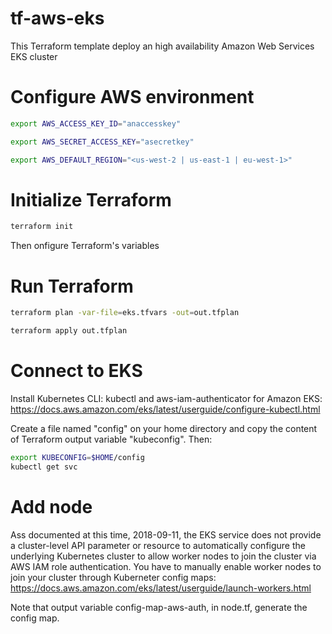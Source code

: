 # tf-aws-eks
This Terraform template deploy an high availability Amazon Web Services EKS cluster

# Configure AWS environment 
```bash
export AWS_ACCESS_KEY_ID="anaccesskey"

export AWS_SECRET_ACCESS_KEY="asecretkey"

export AWS_DEFAULT_REGION="<us-west-2 | us-east-1 | eu-west-1>"
```

# Initialize Terraform
```bash
terraform init
```
Then onfigure Terraform's variables

# Run Terraform
```bash
terraform plan -var-file=eks.tfvars -out=out.tfplan

terraform apply out.tfplan
```

# Connect to EKS
Install Kubernetes CLI: kubectl and aws-iam-authenticator for Amazon EKS:
https://docs.aws.amazon.com/eks/latest/userguide/configure-kubectl.html

Create a file named "config" on your home directory and copy the content of Terraform output variable "kubeconfig".
Then:
```bash
export KUBECONFIG=$HOME/config
kubectl get svc
```

# Add node
Ass documented at this time, 2018-09-11, the EKS service does not provide a cluster-level API parameter or resource to automatically configure the underlying Kubernetes cluster to allow worker nodes to join the cluster via AWS IAM role authentication.
You have to manually enable worker nodes to join your cluster through Kuberneter config maps: 
https://docs.aws.amazon.com/eks/latest/userguide/launch-workers.html

Note that output variable config-map-aws-auth, in node.tf, generate the config map.